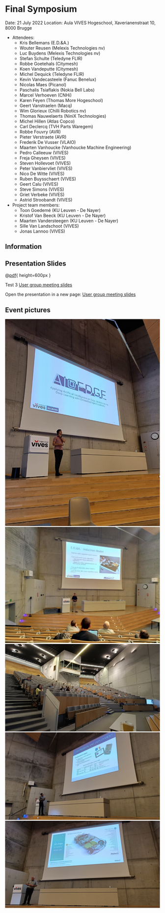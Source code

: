 # Final Symposium

Date: 21 July 2022
Location: Aula VIVES Hogeschool, Xaverianenstraat 10, 8000 Brugge

* Attendees:
  * Kris Bellemans (E.D.&A.)
  * Wouter Reusen (Melexis Technologies nv)
  * Luc Buydens (Melexis Technologies nv)
  * Stefan Schulte (Teledyne FLIR)
  * Robbe Goetehals (Citymesh)
  * Koen Vandeputte (Citymesh)
  * Michel Dequick (Teledyne FLIR)
  * Kevin Vandecasteele (Fanuc Benelux)
  * Nicolas Maes (Picanol)
  * Paschalis Tsiaflakis (Nokia Bell Labs)
  * Marcel Verhoeven (CNHi)
  * Karen Feyen (Thomas More Hogeschool)
  * Geert Vanstraelen (Macq)
  * Wim Glorieux (Chilli Robotics nv)
  * Thomas Nauwelaerts (NiniX Technologies)
  * Michel Hillen (Atlas Copco)
  * Carl Declercq (TVH Parts Waregem)
  * Robbe Fouvry (AVR)
  * Pieter Verstraete (AVR)
  * Frederik De Vusser (VLAIO)
  * Maarten Vanhoucke (Vanhoucke Machine Engineering)
  * Pedro Calleeuw (VIVES)
  * Freja Gheysen (VIVES)
  * Steven Hollevoet (VIVES)
  * Peter Vanbiervliet (VIVES)
  * Nico De Witte (VIVES)
  * Ruben Buysschaert (VIVES)
  * Geert Calu (VIVES)
  * Steve Simons (VIVES)
  * Griet Verbeke (VIVES)
  * Astrid Stroobandt (VIVES)
* Project team members:
  * Toon Goedemé (KU Leuven - De Nayer)
  * Kristof Van Beeck (KU Leuven - De Nayer)
  * Maarten Vandersteegen (KU Leuven - De Nayer)
  * Sille Van Landschoot (VIVES)
  * Jonas Lannoo (VIVES)

## Information


## Presentation Slides

@[pdf](https://ai-edge.be/AI-EDGE-Slotsymposium.pdf){ height=600px }

Test 3
[User group meeting slides](./assets/AI-EDGE-Slotsymposium.pdf)

Open the presentation in a new page:
[User group meeting slides](https://ai-edge.be/AI-EDGE-Slotsymposium.pdf)

## Event pictures

![Introduction](./assets/sfeerfoto0.png)
![Use-case induction heater](./assets/sfeerfoto1.png)
![Zaal](./assets/sfeerfoto2.jpg)
![Maarten](./assets/sfeerfoto3.jpg)
![Melexis](./assets/sfeerfoto4.jpg)

